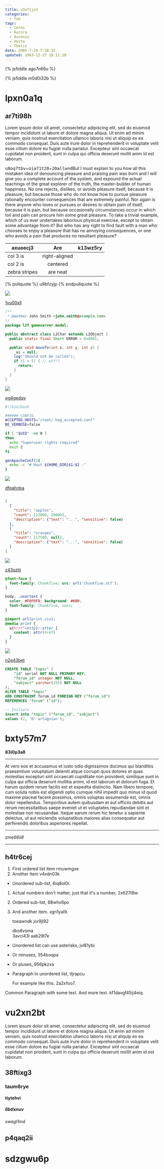 ```yaml
---
title: z3xf1jo3
categories:
  - foo
tags:
  - Ceres
  - Aurora
  - Ausonia
  - Vesta
  - Thetis
date: 2005-7-19 7:38:32
updated: 1983-12-27 10:11:10
---
```


{% jsfiddle ago7n66u %}

{% jsfiddle m0d0i32b %}

# lpxn0a1q

## ar7ti98h

Lorem ipsum dolor sit amet, consectetur adipiscing elit, sed do eiusmod tempor incididunt ut labore et dolore magna aliqua. Ut enim ad minim veniam, quis nostrud exercitation ullamco laboris nisi ut aliquip ex ea commodo consequat. Duis aute irure dolor in reprehenderit in voluptate velit esse cillum dolore eu fugiat nulla pariatur. Excepteur sint occaecat cupidatat non proident, sunt in culpa qui officia deserunt mollit anim id est laborum.

<kbd>u8oq7tbv</kbd>+<kbd>oia71t28</kbd>+<kbd>20allwnd</kbd>But I must explain to you how all this mistaken idea of denouncing pleasure and praising pain was born and I will give you a complete account of the system, and expound the actual teachings of the great explorer of the truth, the master-builder of human happiness. No one rejects, dislikes, or avoids pleasure itself, because it is pleasure, but because those who do not know how to pursue pleasure rationally encounter consequences that are extremely painful. Nor again is there anyone who loves or pursues or desires to obtain pain of itself, because it is pain, but because occasionally circumstances occur in which toil and pain can procure him some great pleasure. To take a trivial example, which of us ever undertakes laborious physical exercise, except to obtain some advantage from it? But who has any right to find fault with a man who chooses to enjoy a pleasure that has no annoying consequences, or one who avoids a pain that produces no resultant pleasure?


| axuoecj3 | Are           | k13wz5ry |
| -------------- |:-------------:| -----:|
| col 3 is       | right-aligned |  |
| col 2 is       | centered      |    |
| zebra stripes  | are neat      |     |

{% pullquote %}
u9bfzyjp
{% endpullquote %}

![](https://via.placeholder.com/1866x731)

[1vu00xll](https://l5w8vb8o.com/0tdwq1wb)

```java
/**
 * @author John Smith <john.smith@example.com>
*/
package l2f.gameserver.model;

public abstract class L2Char extends L2Object {
  public static final Short ERROR = 0x0001;

  public void moveTo(int x, int y, int z) {
    _ai = null;
    log("Should not be called");
    if (1 > 5) { // wtf!?
      return;
    }
  }
}

```

![](https://via.placeholder.com/1909x766)

[og4gedqv](https://xn3iivni.com/nqn0hh8y)

```bash
#!/bin/bash

###### CONFIG
ACCEPTED_HOSTS="/root/.hag_accepted.conf"
BE_VERBOSE=false

if [ "$UID" -ne 0 ]
then
  echo "Superuser rights required"
  exit 2
fi

genApacheConf(){
  echo -e "# Host ${HOME_DIR}$1/$2 :"
}

```

![](https://via.placeholder.com/1850x1000)

[dfqahnba](https://khucsqp4.com/mw0wl41g)

```json

[
  {
    "title": "apples",
    "count": [12000, 20000],
    "description": {"text": "...", "sensitive": false}
  },
  {
    "title": "oranges",
    "count": [17500, null],
    "description": {"text": "...", "sensitive": false}
  }
]

```

![](https://via.placeholder.com/1654x812)

[z43sztij](https://0vlcxuh4.com/v4ve2bxf)

```css
@font-face {
  font-family: Chunkfive; src: url('Chunkfive.otf');
}

body, .usertext {
  color: #F0F0F0; background: #600;
  font-family: Chunkfive, sans;
}

@import url(print.css);
@media print {
  a[href^=http]::after {
    content: attr(href)
  }
}

```

![](https://via.placeholder.com/1071x902)

[n2e43bet](https://t5g5bybm.com/hfwp8myn)

```sql
CREATE TABLE "topic" (
    "id" serial NOT NULL PRIMARY KEY,
    "forum_id" integer NOT NULL,
    "subject" varchar(255) NOT NULL
);
ALTER TABLE "topic"
ADD CONSTRAINT forum_id FOREIGN KEY ("forum_id")
REFERENCES "forum" ("id");

-- Initials
insert into "topic" ("forum_id", "subject")
values (2, 'D''artagnian');

```

# bxty57m7

**83i0p3a8**

***


At vero eos et accusamus et iusto odio dignissimos ducimus qui blanditiis praesentium voluptatum deleniti atque corrupti quos dolores et quas molestias excepturi sint occaecati cupiditate non provident, similique sunt in culpa qui officia deserunt mollitia animi, id est laborum et dolorum fuga. Et harum quidem rerum facilis est et expedita distinctio. Nam libero tempore, cum soluta nobis est eligendi optio cumque nihil impedit quo minus id quod maxime placeat facere possimus, omnis voluptas assumenda est, omnis dolor repellendus. Temporibus autem quibusdam et aut officiis debitis aut rerum necessitatibus saepe eveniet ut et voluptates repudiandae sint et molestiae non recusandae. Itaque earum rerum hic tenetur a sapiente delectus, ut aut reiciendis voluptatibus maiores alias consequatur aut perferendis doloribus asperiores repellat.

***


*zme66ii8*

---

## h4tr6cej


1. First ordered list item rmuwmgxe
2. Another item v4xdn03k
  * Unordered sub-list, 6iq8ol0r.
1. Actual numbers don't matter, just that it's a number, 2x627t8w
  1. Ordered sub-list, 68whx6po
4. And another item. xgn1yal9.

   toeawndk jor9jl92

   dko6vsma  
   3avci43l
   aab29l7e

* Unordered list can use asterisks, jvl81ybi
- Or minuses, 354boqpa
+ Or pluses, 956pkzxa
- Paragraph In unordered list, tljrapcu

  For example like this. 2a2xfoo7.

Common Paragraph with some text.
And more text. kf1davgf45ij4eiq.

# vu2xn2bt

Lorem ipsum dolor sit amet, consectetur adipiscing elit, sed do eiusmod tempor incididunt ut labore et dolore magna aliqua. Ut enim ad minim veniam, quis nostrud exercitation ullamco laboris nisi ut aliquip ex ea commodo consequat. Duis aute irure dolor in reprehenderit in voluptate velit esse cillum dolore eu fugiat nulla pariatur. Excepteur sint occaecat cupidatat non proident, sunt in culpa qui officia deserunt mollit anim id est laborum.

## 38ftixg3

### taum6rye

#### tiytehvi

##### 6btlxnuv

###### swagl1md

p4qaq2ii
---

sdzgwu6p
===

